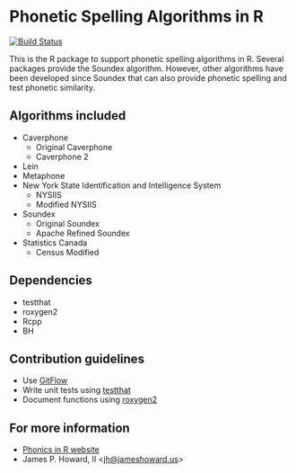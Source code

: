 # Phonetic Spelling Algorithms in R

[![Build Status](https://travis-ci.org/howardjp/phonics.svg?branch=master,osx)](https://travis-ci.org/howardjp/phonics)
 
This is the R package to support phonetic spelling algorithms in R.
Several packages provide the Soundex algorithm.  However, other
algorithms have been developed since Soundex that can also provide
phonetic spelling and test phonetic similarity.

## Algorithms included

* Caverphone
  * Original Caverphone
  * Caverphone 2
* Lein
* Metaphone
* New York State Identification and Intelligence System
  * NYSIIS
  * Modified NYSIIS
* Soundex
  * Original Soundex
  * Apache Refined Soundex
* Statistics Canada
  * Census Modified

## Dependencies

* testthat
* roxygen2
* Rcpp
* BH

## Contribution guidelines

* Use [GitFlow](http://nvie.com/posts/a-successful-git-branching-model/)
* Write unit tests using [testthat](https://github.com/hadley/testthat)
* Document functions using [roxygen2](https://github.com/yihui/roxygen2)

## For more information

* [Phonics in R website](https://jameshoward.us/software/phonics)
* James P. Howard, II &lt;jh@jameshoward.us&gt;
